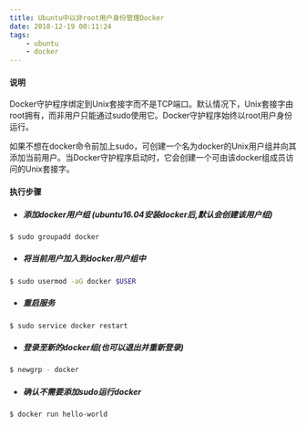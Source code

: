 ```yaml
---
title: Ubuntu中以非root用户身份管理Docker
date: 2018-12-19 00:11:24
tags:
    - ubuntu
    - docker
---
```


#### 说明

Docker守护程序绑定到Unix套接字而不是TCP端口。默认情况下，Unix套接字由root拥有，而非用户只能通过sudo使用它。Docker守护程序始终以root用户身份运行。

如果不想在docker命令前加上sudo，可创建一个名为docker的Unix用户组并向其添加当前用户。当Docker守护程序启动时，它会创建一个可由该docker组成员访问的Unix套接字。

#### 执行步骤

- ##### 添加docker用户组 (ubuntu16.04安装docker后,默认会创建该用户组)
```bash
$ sudo groupadd docker
```

- ##### 将当前用户加入到docker用户组中
```bash
$ sudo usermod -aG docker $USER
```

- ##### 重启服务
```bash
$ sudo service docker restart
```

- ##### 登录至新的docker组(也可以退出并重新登录)
```bash
$ newgrp - docker
```

- ##### 确认不需要添加sudo运行docker
```bash
$ docker run hello-world
```
